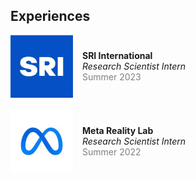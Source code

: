 ## Experiences

<div style="display: flex; align-items: center; flex-wrap: wrap;">

  <div style="display: flex; align-items: center; margin-bottom: 20px; margin-right: 50px;">
    <img src="./assets/img/SRI_image.jpg" alt="SRI Logo" style="width: 100px; margin-right: 15px;">
    <div style="flex-grow: 1;">
      <div style="font-weight: bold;">SRI International</div>
      <div style="font-style: italic;">Research Scientist Intern</div>
      <div style="color: grey;">Summer 2023</div>
    </div>
  </div>

  <div style="display: flex; align-items: center; margin-bottom: 20px; margin-right: 0px">
    <img src="./assets/img/Meta_image.jpg" alt="Meta Logo" style="width: 100px; margin-right: 15px;">
    <div style="flex-grow: 1;">
      <div style="font-weight: bold;">Meta Reality Lab</div>
      <div style="font-style: italic;">Research Scientist Intern</div>
      <div style="color: grey;">Summer 2022</div>
    </div>
  </div>

</div>
